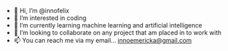 - 👋 Hi, I’m @innofelix
- 👀 I’m interested in coding
- 🌱 I’m currently learning machine learning and artificial intelligence
- 💞️ I’m looking to collaborate on any project that am placed in to work with
- 📫 You can reach me via my email... innoemericka@gmail.com

<!---
innofelix/innofelix is a ✨ special ✨ repository because its `README.md` (this file) appears on your GitHub profile.
You can click the Preview link to take a look at your changes.
--->
